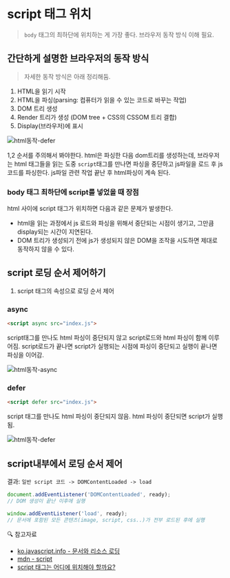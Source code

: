 # script 태그 위치

> `body` 태그의 최하단에 위치하는 게 가장 좋다. 브라우저 동작 방식 이해 필요.

## 간단하게 설명한 브라우저의 동작 방식

> 자세한 동작 방식은 아래 정리해둠.

1. HTML을 읽기 시작
2. HTML을 파싱(parsing: 컴퓨터가 읽을 수 있는 코드로 바꾸는 작업)
3. DOM 트리 생성
4. Render 트리가 생성 (DOM tree + CSS의 CSSOM 트리 결합)
5. Display(브라우저)에 표시

![html동작-defer](https://user-images.githubusercontent.com/71386219/154383241-e5641f5c-6bd1-44a2-ba44-802313f3ca77.png)

1,2 순서를 주의해서 봐야한다. html은 파싱한 다음 dom트리를 생성하는데, 브라우저는 html 태그들을 읽는 도중 `script`태그를 만나면 파싱을 중단하고 js파일을 로드 후 js코드를 파싱한다. js파일 관련 작업 끝난 후 html파싱이 계속 된다.

### body 태그 최하단에 script를 넣었을 때 장점

html 사이에 script 태그가 위치하면 다음과 같은 문제가 발생한다.

- html을 읽는 과정에서 js 로드와 파싱을 위해서 중단되는 시점이 생기고, 그만큼 display되는 시간이 지연된다.
- DOM 트리가 생성되기 전에 js가 생성되지 않은 DOM을 조작을 시도하면 제대로 동작하지 않을 수 있다.

## script 로딩 순서 제어하기

1. script 태그의 속성으로 로딩 순서 제어

### async

```html
<script async src="index.js">
```

script태그를 만나도 html 파싱이 중단되지 않고 script로드와 html 파싱이 함께 이루어짐. script로드가 끝나면 script가 실행되는 시점에 파싱이 중단되고 실행이 끝나면 파싱을 이어감.

![html동작-async](https://user-images.githubusercontent.com/71386219/154383260-4cf703c7-a429-402a-9da5-fabf0797be76.png)

### defer

```html
<script defer src="index.js">
```

script 태그를 만나도 html 파싱이 중단되지 않음. html 파싱이 중단되면 script가 실행됨.

![html동작-defer](https://user-images.githubusercontent.com/71386219/154383257-acf2640c-f7c6-4069-86c2-4281d9ee7585.png)

## script내부에서 로딩 순서 제어

결과: `일반 script 코드 -> DOMContentLoaded -> load`

```js
document.addEventListener('DOMContentLoaded', ready);
// DOM 생성이 끝난 이후에 실행
```

```js
window.addEventListener('load', ready);
// 문서에 포함된 모든 콘텐츠(image, script, css..)가 전부 로드된 후에 실행
```

🔍 참고자료

- [ko.javascript.info - 문서와 리소스 로딩](https://ko.javascript.info/loading)
- [mdn - script](https://developer.mozilla.org/ko/docs/Web/HTML/Element/script)
- [script 태그는 어디에 위치해야 할까요?](https://velog.io/@takeknowledge/script-태그는-어디에-위치해야-할까요)
